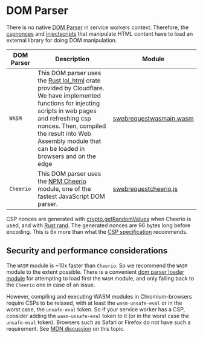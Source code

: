 # DOM Parser
There is no native [DOM Parser](https://developer.mozilla.org/en-US/docs/Web/API/DOMParser) in service workers context. Therefore, the [cspnonces](../features/cspnonces.md) and [injectscripts](../features/injectscripts.md) that manipulate HTML content have to load an external library for doing DOM manipulation.

| DOM Parser | Description | Module |
|--|--|--|
`WASM` | This DOM parser uses the [Rust lol_html](https://crates.io/crates/lol_html) crate provided by Cloudflare. We have implemented functions for injecting scripts in web pages and refreshing csp nonces. Then, compiled the result into Web Assembly module that can be loaded in browsers and on the edge | [swebrequestwasmain.wasm](../lib/swebrequestwasmain.wasm)
`Cheerio` | This DOM parser uses the [NPM Cheerio](https://github.com/cheeriojs/cheerio) module, one of the fastest JavaScript DOM parser. | [swebrequestcheerio.js](../lib/swebrequestcheerio.js)

CSP nonces are generated with [crypto.getRandomValues](https://developer.mozilla.org/en-US/docs/Web/API/Crypto/getRandomValues) when Cheerio is used, and with [Rust rand](https://crates.io/crates/rand). The generated nonces are 96 bytes long before encoding. This is 6x more than what the [CSP specification](https://www.w3.org/TR/CSP3/#security-considerations) recommends. 
 

## Security and performance considerations
The `WASM` module is ~10x faster than `Cheerio`. So we recommend the `WASM` module to the extent possible. There is a convenient [dom parser loader module](../lib/swebrequestdomparserloader.js) for attempting to load first the `WASM` module, and only falling back to the `Cheerio` one in case of an issue. 

However, compiling and executing WASM modules in Chromium-browsers require CSPs to be relaxed, with at least the `wasm-unsafe-eval` or in the worst case, the `unsafe-eval` token. So if your service worker has a CSP, consider adding the `wasm-unsafe-eval` token to it (or in the worst case the `unsafe-eval` token). Browsers such as Safari or Firefox do not have such a requirement. See [MDN discussion](https://developer.mozilla.org/en-US/docs/Web/HTTP/Headers/Content-Security-Policy/script-src#unsafe_webassembly_execution) on this topic. 
